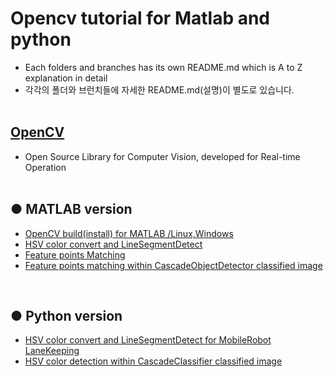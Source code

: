 # Opencv tutorial for Matlab and python
+ Each folders and branches has its own README.md which is A to Z explanation in detail
+ 각각의 폴더와 브런치들에 자세한 README.md(설명)이 별도로 있습니다.
</br></br>

## [OpenCV](https://opencv.org/)
+ Open Source Library for Computer Vision, developed for Real-time Operation
<br><br>
## ● MATLAB version
+ [OpenCV build(install) for MATLAB /Linux,Windows](https://github.com/engcang/Opencv_tutorial_Matlab_and_python/tree/master/OpenCV_build_MATLAB)
+ [HSV color convert and LineSegmentDetect](https://github.com/engcang/Opencv_tutorial_Matlab_and_python/tree/master/HSV_cvt_LSD_MATLAB)
+ [Feature points Matching](https://github.com/engcang/Opencv_tutorial_Matlab_and_python/tree/master/Featurepoints_match_MATLAB)
+ [Feature points matching within CascadeObjectDetector classified image]()
<br>

## ● Python version
+ [HSV color convert and LineSegmentDetect for MobileRobot LaneKeeping](https://github.com/engcang/Opencv_tutorial_Matlab_and_python/tree/master/HSD_cvt_LSD_Python)
+ [HSV color detection within CascadeClassifier classified image]()
